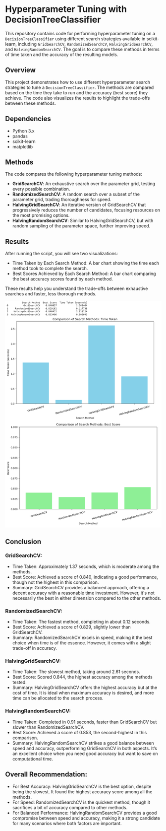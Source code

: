 # Hyperparameter Tuning with DecisionTreeClassifier

This repository contains code for performing hyperparameter tuning on a `DecisionTreeClassifier` using different search strategies available in scikit-learn, including `GridSearchCV`, `RandomizedSearchCV`, `HalvingGridSearchCV`, and `HalvingRandomSearchCV`. The goal is to compare these methods in terms of time taken and the accuracy of the resulting models.

## Overview
This project demonstrates how to use different hyperparameter search strategies to tune a `DecisionTreeClassifier`. The methods are compared based on the time they take to run and the accuracy (best score) they achieve. The code also visualizes the results to highlight the trade-offs between these methods.

## Dependencies
- Python 3.x
- pandas
- scikit-learn
- matplotlib

## Methods

The code compares the following hyperparameter tuning methods:

- **GridSearchCV**: An exhaustive search over the parameter grid, testing every possible combination.
- **RandomizedSearchCV**: A random search over a subset of the parameter grid, trading thoroughness for speed.
- **HalvingGridSearchCV**: An iterative version of GridSearchCV that progressively reduces the number of candidates, focusing resources on the most promising options.
- **HalvingRandomSearchCV**: Similar to HalvingGridSearchCV, but with random sampling of the parameter space, further improving speed.

## Results
After running the script, you will see two visualizations:

-  Time Taken by Each Search Method: A bar chart showing the time each method took to complete the search.
-  Best Scores Achieved by Each Search Method: A bar chart comparing the best accuracy scores found by each method.

These results help you understand the trade-offs between exhaustive searches and faster, less thorough methods.

<img src="images/1.png" alt="My Image" width="700"/>

## Conclusion

### GridSearchCV:

- Time Taken: Approximately 1.37 seconds, which is moderate among the methods.
- Best Score: Achieved a score of 0.840, indicating a good performance, though not the highest in this comparison.
- Summary: GridSearchCV provides a balanced approach, offering a decent accuracy with a reasonable time investment. However, it's not necessarily the best in either dimension compared to the other methods.

### RandomizedSearchCV:

- Time Taken: The fastest method, completing in about 0.12 seconds.
- Best Score: Achieved a score of 0.829, slightly lower than GridSearchCV.
- Summary: RandomizedSearchCV excels in speed, making it the best choice when time is of the essence. However, it comes with a slight trade-off in accuracy.

### HalvingGridSearchCV:

- Time Taken: The slowest method, taking around 2.61 seconds.
- Best Score: Scored 0.844, the highest accuracy among the methods tested.
- Summary: HalvingGridSearchCV offers the highest accuracy but at the cost of time. It is ideal when maximum accuracy is desired, and more time can be allocated to the search process.

### HalvingRandomSearchCV:

- Time Taken: Completed in 0.91 seconds, faster than GridSearchCV but slower than RandomizedSearchCV.
- Best Score: Achieved a score of 0.853, the second-highest in this comparison.
- Summary: HalvingRandomSearchCV strikes a good balance between speed and accuracy, outperforming GridSearchCV in both aspects. It’s an excellent choice when you need good accuracy but want to save on computational time.

## Overall Recommendation:

- For Best Accuracy: HalvingGridSearchCV is the best option, despite being the slowest. It found the highest accuracy score among all the methods.
- For Speed: RandomizedSearchCV is the quickest method, though it sacrifices a bit of accuracy compared to other methods.
- For Balanced Performance: HalvingRandomSearchCV provides a good compromise between speed and accuracy, making it a strong candidate for many scenarios where both factors are important.


